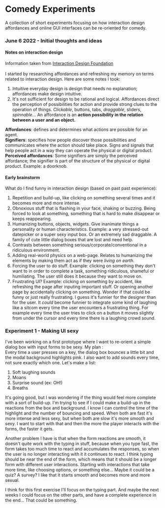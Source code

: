 # Comedy Experiments
A collection of short experiments focusing on how interaction design affordances and online GUI interfaces can be re-oriented for comedy.


### June 6 2022 - Initial thoughts and ideas
#### Notes on interaction design
Information taken from [Interaction Design Foundation](https://www.interaction-design.org/)
</br>
</br>
I started by researching affordances and refreshing my memory on terms related to interaction design. Here are some notes I took:
1. Intuitive everyday design is design that needs no explanation; affordances make design intuitive.
2. It's not sufficient for design to be rational and logical. Affordances direct the perception of possibilities for action and provide strong clues to the operation of things. *Clickable*, buttons, tabs, *draggable*, sliders, *spinnable*...
An affordance is an **action possibility in the relation between a user and an object.**

**Affordances**: defines and determines what actions are possible for an agent.<br>
**Signifiers**: specifies how people discover those possibilities and communicates where the action should take place. Signs and signals that help people act in a way they can operate the physical or digital product.<br>
**Perceived affordances**: Some signifiers are simply the perceived affordance; the signifier is part of the structure of the physical or digital product. Example: a doorknob.  

#### Early brainstorm
What do I find funny in interaction design (based on past past experience):
1. Repetition and build-up, like clicking on something several times and it becomes more and more intense.
2. Obnoxious stuff that is flashing in your face, shaking or buzzing. Being forced to look at something, something that is hard to make disappear or keeps reappearing.
3. Humanizing buttons, objects, widgets. Give inanimate things a personality or human characteristics. Example: a very stressed-out datepicker or a super sexy input box. Or an extremely sad draggable. A family of cute little dialog boxes that are lost and need help.
4. Contrasts between something serious/corporate/conventional in a ridiculous environment.
5. Adding real-world physics on a web-page. Relates to humanizing the elements by making them act as if they were *living on earth*.
6. Forcing the user to do stuff. Example: clicking on something they don't want to in order to complete a task, something ridiculous, shameful or humiliating. The user still does it because they want to move on.
7. Frustrating UI? Example: clicking on something by accident, like refreshing the page after inputing important stuff. Or opening another page by accidentally clicking on something. Wonder if that could be funny or just really frustrating. I guess it's funnier for the designer than for the user. It *could* become funnier to integrate some kind of laughing like a sitcom every time the user encounters a frustrating thing. For example every time the user tries to click on a button it moves slightly from under the cursor and every time there is a laughing crowd sound.  

### Experiment 1 - Making UI sexy
I've been working on a first prototype where I want to re-orient a simple dialog box with input forms to be sexy. My plan :
<br>
 Every time a user presses on a key, the dialog box bounces a little bit and the modal background highlights pink. I also want to add sounds every time, not sure exactly which one. Let's make a list:
1. Soft laughing sounds
2. Moans
3. Surprise sound (ex: OH!)
4. Breaths

It's going good, but I was wondering if the thing would feel more complete with a sort of build-up. I'm trying to see if I could make a build-up in the reactions from the box and background. I know I can control the time of the highlight and the number of bouncing and speed. When both are fast it's more intense and less sexy, but when both are slow it's more smooth and sexy. I want to start with that and then the more the player interacts with the forms, the faster it gets.

Another problem I have is that when the form reactions are smooth, it doesn't quite work with the typing in stuff, because when you type fast, the form takes too much time to react and accumulates the responses, so when the user is no longer interacting with it it continues to react. I think typing should be near the end of the form, which means that it should be a longer form with different user interactions. Starting with interactions that take more time, like choosing options, or something else... Maybe it could be a quiz? A survey? I like that it starts smooth and becomes more and more sexual.

I think for this first exercise I'll focus on the typing part. And maybe the next weeks I could focus on the other parts, and have a complete experience in the end... That could be something.
